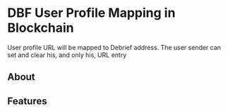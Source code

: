 # DBF User Profile Mapping in Blockchain

User profile URL will be mapped to Debrief address. The user sender can set and clear his, and only his, URL entry

## About

## Features



